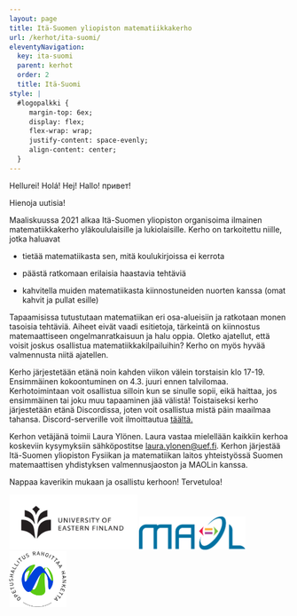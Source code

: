 ```yaml
---
layout: page
title: Itä-Suomen yliopiston matematiikkakerho
url: /kerhot/ita-suomi/
eleventyNavigation:
  key: ita-suomi
  parent: kerhot
  order: 2
  title: Itä-Suomi
style: |
  #logopalkki {
     margin-top: 6ex;
     display: flex;
     flex-wrap: wrap;
     justify-content: space-evenly;
     align-content: center;
  }
---
```


Hellurei! <span lang="cs">Holá!</span> <span lang="sv">Hej!</span> <span lang="de">Hallo!</span> <span lang="ru">привет!</span>

Hienoja uutisia!

Maaliskuussa 2021 alkaa Itä-Suomen yliopiston organisoima ilmainen
matematiikkakerho yläkoululaisille ja lukiolaisille. Kerho on
tarkoitettu niille, jotka haluavat

-   tietää matematiikasta sen, mitä koulukirjoissa ei kerrota

-   päästä ratkomaan erilaisia haastavia tehtäviä

-   kahvitella muiden matematiikasta kiinnostuneiden nuorten kanssa
    (omat kahvit ja pullat esille)

Tapaamisissa tutustutaan matematiikan eri osa-alueisiin ja ratkotaan
monen tasoisia tehtäviä. Aiheet eivät vaadi esitietoja, tärkeintä on
kiinnostus matemaattiseen ongelmanratkaisuun ja halu oppia. Oletko
ajatellut, että voisit joskus osallistua matematiikkakilpailuihin? Kerho
on myös hyvää valmennusta niitä ajatellen.

Kerho järjestetään etänä noin kahden viikon välein torstaisin klo 17-19.
Ensimmäinen kokoontuminen on 4.3. juuri ennen talvilomaa.
Kerhotoimintaan voit osallistua silloin kun se sinulle sopii, eikä
haittaa, jos ensimmäinen tai joku muu tapaaminen jää välistä!
Toistaiseksi kerho järjestetään etänä Discordissa, joten voit osallistua
mistä päin maailmaa tahansa. Discord-serverille voit ilmoittautua
[täältä.](https://discord.gg/6Qt9C2EywM)

Kerhon vetäjänä toimii Laura Ylönen. Laura vastaa mielellään kaikkiin
kerhoa koskeviin kysymyksiin sähköpostitse <laura.ylonen@uef.fi>. Kerhon
järjestää Itä-Suomen yliopiston Fysiikan ja matematiikan laitos
yhteistyössä Suomen matemaattisen yhdistyksen valmennusjaoston ja MAOLin
kanssa.

Nappaa kaverikin mukaan ja osallistu kerhoon! Tervetuloa!

<div id="logopalkki">
<img src="uef.png" alt="Itä-Suomen Yliopisto" height="100"/>
<img src="/kerhot/abo/MAOL%20logo.svg" alt="MAOL" height="60"/>
<img src="/OPH_rahoittaa_rgb.png" alt="Opetushallitus rahoittaa hanketta" height="100"/>
</div>
